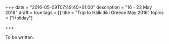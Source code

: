 +++
date = "2016-05-09T07:49:40+01:00"
description = "16 - 22 May 2016"
draft = true
tags = []
title = "Trip to Halkidiki Greece May 2016"
topics = ["Holiday"]

+++

To be written.